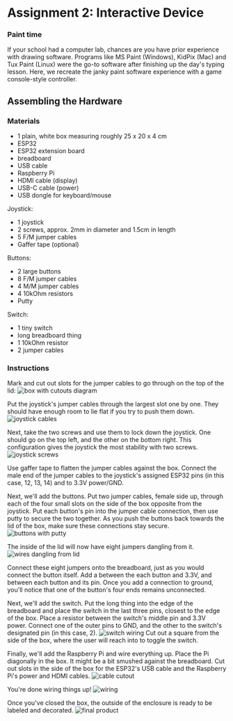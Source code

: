 # Assignment 2: Interactive Device

### Paint time

If your school had a computer lab, chances are you have prior experience with drawing software.
Programs like MS Paint (Windows), KidPix (Mac) and Tux Paint (Linux) were the go-to software after finishing up the day's typing lesson.
Here, we recreate the janky paint software experience with a game console-style controller. 


## Assembling the Hardware

### Materials

- 1 plain, white box measuring roughly 25 x 20 x 4 cm
- ESP32
- ESP32 extension board
- breadboard
- USB cable
- Raspberry Pi
- HDMI cable (display)
- USB-C cable (power)
- USB dongle for keyboard/mouse

Joystick:
- 1 joystick
- 2 screws, approx. 2mm in diameter and 1.5cm in length
- 5 F/M jumper cables
- Gaffer tape (optional)

Buttons:
- 2 large buttons
- 8 F/M jumper cables
- 4 M/M jumper cables
- 4 10kOhm resistors
- Putty

Switch:
- 1 tiny switch
- long breadboard thing
- 1 10kOhm resistor
- 2 jumper cables

### Instructions

Mark and cut out slots for the jumper cables to go through on the top of the lid:
![box with cutouts diagram](img/box_lid_cutouts.png)

Put the joystick's jumper cables through the largest slot one by one. They should have enough room to lie flat if you try to push them down.
![joystick cables](img/jumper_cutout.jpg)

Next, take the two screws and use them to lock down the joystick. One should go on the top left, and the other on the bottom right. 
This configuration gives the joystick the most stability with two screws.
![joystick screws](img/joystick_screw.jpg)

Use gaffer tape to flatten the jumper cables against the box. 
Connect the male end of the jumper cables to the joystick's assigned ESP32 pins (in this case, 12, 13, 14) and to 3.3V power/GND.

Next, we'll add the buttons. 
Put two jumper cables, female side up, through each of the four small slots on the side of the box opposite from the joystick.
Put each button's pin into the jumper cable connection, then use putty to secure the two together.
As you push the buttons back towards the lid of the box, make sure these connections stay secure.
![buttons with putty](img/button_putty.jpg)

The inside of the lid will now have eight jumpers dangling from it.
![wires dangling from lid](img/button_jumpers.jpg)

Connect these eight jumpers onto the breadboard, just as you would connect the button itself. 
Add a between the each button and 3.3V, and between each button and its pin. 
Once you add a connection to ground, you'll notice that one of the button's four ends remains unconnected.

Next, we'll add the switch. 
Put the long thing into the edge of the breadboard and place the switch in the last three pins, closest to the edge of the box.
Place a resistor between the switch's middle pin and 3.3V power. 
Connect one of the outer pins to GND, and the other to the switch's designated pin (in this case, 2).
![switch wiring](img/switch.jpg)
Cut out a square from the side of the box, where the user will reach into to toggle the switch.

Finally, we'll add the Raspberry Pi and wire everything up. 
Place the Pi diagonally in the box. It might be a bit smushed against the breadboard.
Cut out slots in the side of the box for the ESP32's USB cable and the Raspberry Pi's power and HDMI cables.
![cable cutout](img/cable_cutout.jpg)

You're done wiring things up!
![wiring](img/final_inside.jpg)

Once you've closed the box, the outside of the enclosure is ready to be labeled and decorated.
![final product](img/final_outside.jpg) 
